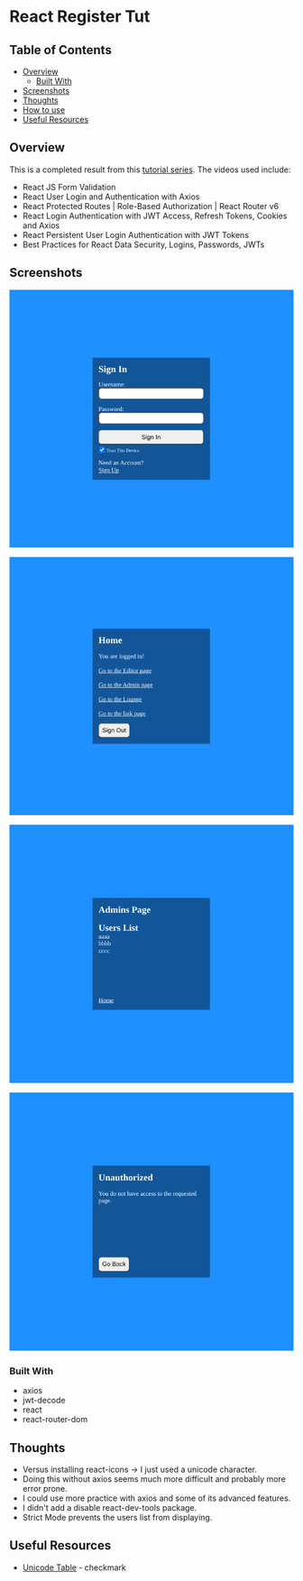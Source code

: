 # React Register Tut

## Table of Contents

- [Overview](#overview)
  - [Built With](#built-with)
- [Screenshots](#screenshots)
- [Thoughts](#thoughts)
- [How to use](#how-to-use)
- [Useful Resources](#useful-resources)

## Overview

This is a completed result from this [tutorial series](https://www.youtube.com/playlist?list=PL0Zuz27SZ-6PRCpm9clX0WiBEMB70FWwd).
The videos used include: 
- React JS Form Validation
- React User Login and Authentication with Axios
- React Protected Routes | Role-Based Authorization | React Router v6
- React Login Authentication with JWT Access, Refresh Tokens, Cookies and Axios
- React Persistent User Login Authentication with JWT Tokens
- Best Practices for React Data Security, Logins, Passwords, JWTs

## Screenshots

![](login.png)

![](logged-in-page.png)

![](admin-page.png)

![](editor-page.png)


### Built With

- axios
- jwt-decode
- react
- react-router-dom

## Thoughts 

- Versus installing react-icons -> I just used a unicode character.  
- Doing this without axios seems much more difficult and probably more error prone.  
- I could use more practice with axios and some of its advanced features.
- I didn't add a disable react-dev-tools package.  
- Strict Mode prevents the users list from displaying.  

## Useful Resources

- [Unicode Table](https://unicode-table.com/en/2713/) - checkmark